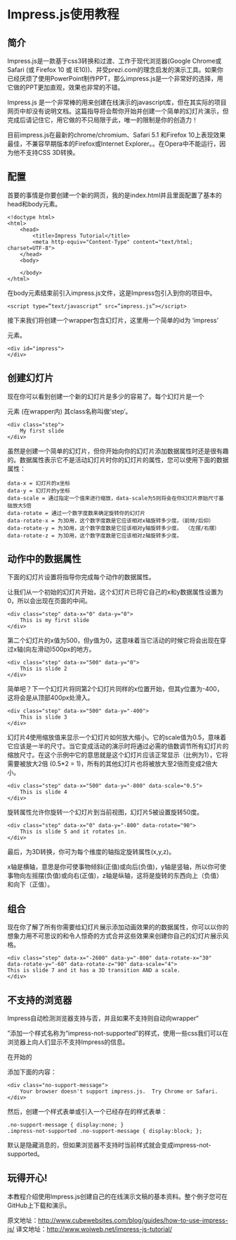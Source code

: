 Impress.js使用教程
==================

简介
----

Impress.js是一款基于css3转换和过渡、工作于现代浏览器(Google Chrome或Safari (或 Firefox 10 或 IE10))、并受prezi.com的理念启发的演示工具。如果你已经厌烦了使用PowerPoint制作PPT，那么impress.js是一个非常好的选择，用它做的PPT更加直观，效果也非常的不错。

Impress.js 是一个非常棒的用来创建在线演示的javascript库，但在其实际的项目网页中却没有说明文档。这篇指导将会帮你开始并创建一个简单的幻灯片演示，但完成后请记住它，用它做的不只局限于此，唯一的限制是你的创造力！

目前impress.js在最新的chrome/chromium、Safari 5.1 和Firefox 10上表现效果最佳，不兼容早期版本的Firefox或Internet Explorer。。在Opera中不能运行，因为他不支持CSS 3D转换。

配置
----

首要的事情是你要创建一个新的网页，我的是index.html并且里面配置了基本的head和body元素。

    <!doctype html>
    <html>
        <head>
            <title>Impress Tutorial</title>
            <meta http-equiv="Content-Type" content="text/html; charset=UTF-8">
        </head>
        <body>

        </body>
    </html>

在body元素结束前引入impress.js文件，这是Impress包引入到你的项目中。

    <script type=”text/javascript” src=”impress.js”></script>

接下来我们将创建一个wrapper包含幻灯片，这里用一个简单的id为 ‘impress’<div>元素。

    <div id="impress">
    </div>

创建幻灯片
---------

现在你可以看到创建一个新的幻灯片是多少的容易了。每个幻灯片是一个<div>元素 (在wrapper内) 其class名称叫做’step’。

    <div class="step">
        My first slide
    </div>

虽然是创建一个简单的幻灯片，但你开始向你的幻灯片添加数据属性时还是很有趣的。数据属性表示它不是活动幻灯片时你的幻灯片的属性，您可以使用下面的数据属性：

    data-x = 幻灯片的x坐标
    data-y = 幻灯片的y坐标
    data-scale = 通过指定一个值来进行缩放，data-scale为5则将会在你幻灯片原始尺寸基础放大5倍
    data-rotate = 通过一个数字度数来确定旋转你的幻灯片
    data-rotate-x = 为3D用，这个数字度数是它应该相对x轴旋转多少度。（前倾/后仰）
    data-rotate-y = 为3D用，这个数字度数是它应该相对y轴旋转多少度。 （左摆/右摆）
    data-rotate-z = 为3D用，这个数字度数是它应该相对z轴旋转多少度。

动作中的数据属性
---------------

下面的幻灯片设置将指导你完成每个动作的数据属性。

让我们从一个初始的幻灯片开始，这个幻灯片已将它自己的x和y数据属性设置为0，所以会出现在页面的中间。

    <div class="step" data-x="0" data-y="0">
        This is my first slide
    </div>

第二个幻灯片的x值为500，但y值为0，这意味着当它活动的时候它将会出现在穿过x轴(向左滑动)500px的地方。

    <div class="step" data-x="500" data-y="0">
        This is slide 2
    </div>

简单吧？下一个幻灯片将同第2个幻灯片同样的x位置开始，但其y位置为-400，这将会是从顶部400px处滑入。

    <div class="step" data-x="500" data-y="-400">
        This is slide 3
    </div>

幻灯片4使用缩放值来显示一个幻灯片如何放大缩小。它的scale值为0.5，意味着它应该是一半的尺寸。当它变成活动的演示时将通过必需的倍数调节所有幻灯片的缩放尺寸。在这个示例中它的意思就是这个幻灯片应该正常显示（比例为1），它将需要被放大2倍 (0.5*2 = 1)，所有的其他幻灯片也将被放大至2倍而变成2倍大小。

    <div class="step" data-x="500" data-y="-800" data-scale="0.5">
        This is slide 4
    </div>

旋转属性允许你旋转一个幻灯片到当前视图，幻灯片5被设置旋转50度。

    <div class="step" data-x="0" data-y="-800" data-rotate="90">
        This is slide 5 and it rotates in.
    </div>

最后，为3D转换，你可为每个维度的轴指定旋转属性(x,y,z)。

x轴是横轴，意思是你可使事物倾斜(正值)或向后(负值)，y轴是竖轴，所以你可使事物向左摇摆(负值)或向右(正值)，z轴是纵轴，这将是旋转的东西向上（负值）和向下（正值）。

组合
----

现在你了解了所有你需要给幻灯片展示添加动画效果的的数据属性，你可以以你的想象力用不可思议的和令人惊奇的方式合并这些效果来创建你自己的幻灯片展示风格。

    <div class="step" data-x="-2600" data-y="-800" data-rotate-x="30" data-rotate-y="-60" data-rotate-z="90" data-scale="4">
    This is slide 7 and it has a 3D transition AND a scale.
    </div>

不支持的浏览器
--------------

Impress自动检测浏览器支持与否，并且如果不支持则自动向wrapper“<div>”添加一个样式名称为“impress-not-supported”的样式，使用一些css我们可以在浏览器上向人们显示不支持Impress的信息。

在开始的<div id="impress">添加下面的内容：

    <div class="no-support-message">
        Your browser doesn't support impress.js.  Try Chrome or Safari.
    </div>

然后，创建一个样式表单或引入一个已经存在的样式表单：

    .no-support-message { display:none; }
    .impress-not-supported .no-support-message { display:block; };

默认是隐藏消息的，但如果浏览器不支持时当前样式就会变成impress-not-supported。

玩得开心!
---------

本教程介绍使用Impress.js创建自己的在线演示文稿的基本资料。整个例子您可在GitHub上下载和演示。

原文地址：http://www.cubewebsites.com/blog/guides/how-to-use-impress-js/
译文地址：http://www.woiweb.net/impress-js-tutorial/
